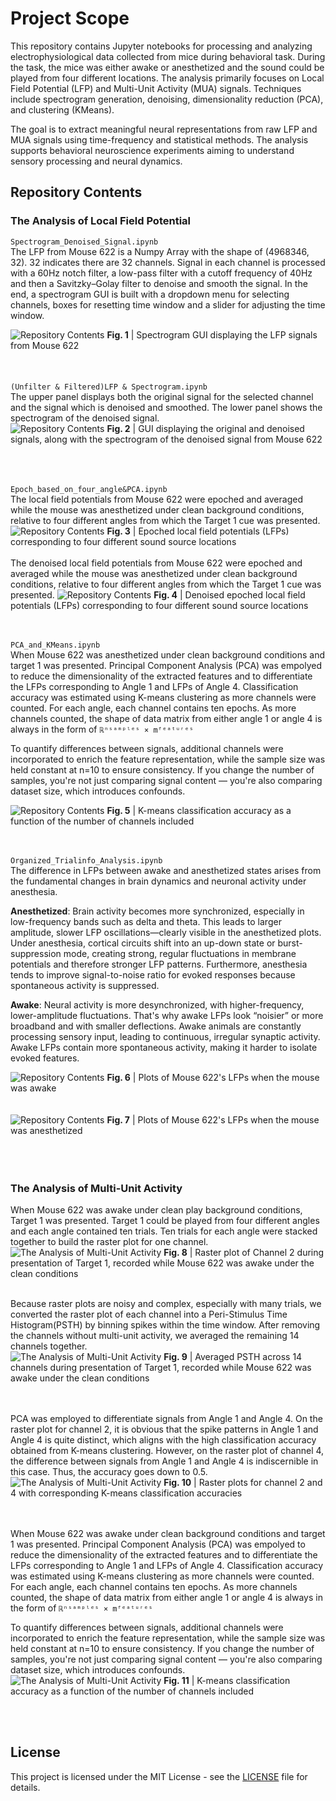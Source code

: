 # Project Scope
This repository contains Jupyter notebooks for processing and analyzing electrophysiological data collected from mice during behavioral task. During the task, the mice was either awake or anesthetized and the sound could be played from four different locations. The analysis primarily focuses on Local Field Potential (LFP) and Multi-Unit Activity (MUA) signals. Techniques include spectrogram generation, denoising, dimensionality reduction (PCA), and clustering (KMeans).



The goal is to extract meaningful neural representations from raw LFP and MUA signals using time-frequency and statistical methods. The analysis supports behavioral neuroscience experiments aiming to understand sensory processing and neural dynamics.

## Repository Contents

### The Analysis of Local Field Potential 
`Spectrogram_Denoised_Signal.ipynb`
<br>
The LFP from Mouse 622 is a Numpy Array with the shape of (4968346, 32). 32 indicates there are 32 channels. Signal in each channel is processed with a 60Hz notch filter, a low-pass filter with a cutoff frequency of 40Hz and then a Savitzky–Golay filter to denoise and smooth the signal. In the end, a spectrogram GUI is built with a dropdown menu for selecting channels, boxes for resetting time window and a slider for adjusting the time window. 

![Repository Contents](Spectrogram_Denoised_Signal.png)
**Fig. 1** | Spectrogram GUI displaying the LFP signals from Mouse 622
<br><br><br><br>
`(Unfilter & Filtered)LFP & Spectrogram.ipynb`
<br>
The upper panel displays both the original signal for the selected channel and the signal which is denoised and smoothed. The lower panel shows the spectrogram of the denoised signal.  
![Repository Contents](unfiltered_filtered_lfp_spectrogram.png)
**Fig. 2** | GUI displaying the original and denoised signals, along with the spectrogram of the denoised signal from Mouse 622
<br><br><br><br>

`Epoch_based_on_four_angle&PCA.ipynb`
<br>
The local field potentials from Mouse 622 were epoched and averaged while the mouse was anesthetized under clean background conditions, relative to four different angles from which the Target 1 cue was presented.
![Repository Contents](Epoch_1.png)
**Fig. 3** | Epoched local field potentials (LFPs) corresponding to four different sound source locations
<br><br>
The denoised local field potentials from Mouse 622 were epoched and averaged while the mouse was anesthetized under clean background conditions, relative to four different angles from which the Target 1 cue was presented.
![Repository Contents](Epoch_2.png)
**Fig. 4** | Denoised epoched local field potentials (LFPs) corresponding to four different sound source locations
<br><br><br>


`PCA_and_KMeans.ipynb`
<br>
When Mouse 622 was anesthetized under clean background conditions and target 1 was presented. Principal Component Analysis (PCA) was empolyed to reduce the dimensionality of the extracted features and to differentiate the LFPs corresponding to Angle 1 and LFPs of Angle 4. Classification accuracy was estimated using K-means clustering as more channels were counted. For each angle, each channel contains ten epochs. As more channels counted, the shape of data matrix from either angle 1 or angle 4 is always in the form of `ℝⁿˢᵃᵐᵖˡᵉˢ × mᶠᵉᵃᵗᵘʳᵉˢ`



To quantify differences between signals, additional channels were incorporated to enrich the feature representation, while the sample size was held constant at 
n=10 to ensure consistency. If you change the number of samples, you're not just comparing signal content — you're also comparing dataset size, which introduces confounds.

![Repository Contents](lfp_pca.png)
**Fig. 5** | K-means classification accuracy as a function of the number of channels included
<br><br><br>

`Organized_Trialinfo_Analysis.ipynb`
<br>
The difference in LFPs between awake and anesthetized states arises from the fundamental changes in brain dynamics and neuronal activity under anesthesia.

**Anesthetized**: Brain activity becomes more synchronized, especially in low-frequency bands such as delta and theta. This leads to larger amplitude, slower LFP oscillations—clearly visible in the anesthetized plots. Under anesthesia, cortical circuits shift into an up-down state or burst-suppression mode, creating strong, regular fluctuations in membrane potentials and therefore stronger LFP patterns. Furthermore, anesthesia tends to improve signal-to-noise ratio for evoked responses because spontaneous activity is suppressed.

**Awake**: Neural activity is more desynchronized, with higher-frequency, lower-amplitude fluctuations. That's why awake LFPs look “noisier” or more broadband and with smaller deflections. Awake animals are constantly processing sensory input, leading to continuous, irregular synaptic activity. Awake LFPs contain more spontaneous activity, making it harder to isolate evoked features.

![Repository Contents](organized_awake.png)
**Fig. 6** | Plots of Mouse 622's LFPs when the mouse was awake 
<br><br><br>
![Repository Contents](Organized_anesthetized.png)
**Fig. 7** | Plots of Mouse 622's LFPs when the mouse was anesthetized 
<br><br><br><br>


### The Analysis of Multi-Unit Activity 
When Mouse 622 was awake under clean play background conditions, Target 1 was presented. Target 1 could be played from four different angles and each angle contained ten trials. Ten trials for each angle were stacked together to build the raster plot for one channel.
![The Analysis of Multi-Unit Activity](raster_plot_channel2.png)
**Fig. 8** | Raster plot of Channel 2 during presentation of Target 1, recorded while Mouse 622 was awake under the clean conditions
<br><br>


Because raster plots are noisy and complex, especially with many trials, we converted the raster plot of each channel into a Peri-Stimulus Time Histogram(PSTH) by binning spikes within the time window. After removing the channels without multi-unit activity, we averaged the remaining 14 channels together.  
![The Analysis of Multi-Unit Activity](psth_14channels.png)
**Fig. 9** | Averaged PSTH across 14 channels during presentation of Target 1, recorded while Mouse 622 was awake under the clean conditions

<br><br>
PCA was employed to differentiate signals from Angle 1 and Angle 4. On the raster plot for channel 2, it is obvious that the spike patterns in Angle 1 and Angle 4 is quite distinct, which aligns with the high classification accuracy obtained from K-means clustering. However, on the raster plot of channel 4, the difference between signals from Angle 1 and Angle 4 is indiscernible in this case. Thus, the accuracy goes down to 0.5. 
![The Analysis of Multi-Unit Activity](raster_plots.png)
**Fig. 10** | Raster plots for channel 2 and 4 with corresponding K-means classification accuracies


<br><br>
When Mouse 622 was awake under clean background conditions and target 1 was presented. Principal Component Analysis (PCA) was empolyed to reduce the dimensionality of the extracted features and to differentiate the LFPs corresponding to Angle 1 and LFPs of Angle 4. Classification accuracy was estimated using K-means clustering as more channels were counted. For each angle, each channel contains ten epochs. As more channels counted, the shape of data matrix from either angle 1 or angle 4 is always in the form of `ℝⁿˢᵃᵐᵖˡᵉˢ × mᶠᵉᵃᵗᵘʳᵉˢ`



To quantify differences between signals, additional channels were incorporated to enrich the feature representation, while the sample size was held constant at 
n=10 to ensure consistency. If you change the number of samples, you're not just comparing signal content — you're also comparing dataset size, which introduces confounds.
![The Analysis of Multi-Unit Activity](cluster_accuracy.png)
**Fig. 11** | K-means classification accuracy as a function of the number of channels included


<br><br>
## License

This project is licensed under the MIT License - see the [LICENSE](LICENSE) file for details.